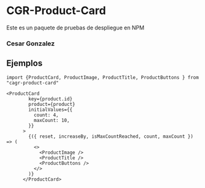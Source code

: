 # CGR-Product-Card

Este es un paquete de pruebas de despliegue en NPM

### Cesar Gonzalez

## Ejemplos

```
import {ProductCard, ProductImage, ProductTitle, ProductButtons } from "cagr-product-card"

```

```
<ProductCard
        key={product.id}
        product={product}
        initialValues={{
          count: 4,
          maxCount: 10,
        }}
      >
        {({ reset, increaseBy, isMaxCountReached, count, maxCount }) => (
          <>
            <ProductImage />
            <ProductTitle />
            <ProductButtons />
          </>
        )}
      </ProductCard>

```
